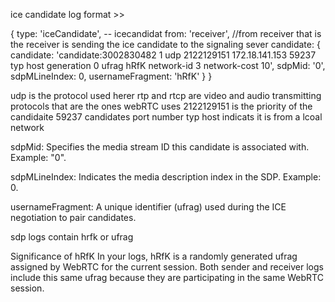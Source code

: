 
ice candidate log format >>

{
  type: 'iceCandidate', -- icecandidat
  from: 'receiver', //from receiver that is the receiver is sending the ice candidate to the signaling sever
  candidate: {
    candidate: 'candidate:3002830482 1 udp 2122129151 172.18.141.153 59237 typ host generation 0 ufrag hRfK network-id 3 network-cost 10',
    sdpMid: '0',
    sdpMLineIndex: 0,
    usernameFragment: 'hRfK'
  }
}

udp is the protocol used herer
rtp and rtcp are video and audio transmitting protocols that are the ones webRTC uses
2122129151 is the priority of the candidaite
59237 candidates port number
typ host indicats it is from a lcoal network

sdpMid: Specifies the media stream ID this candidate is associated with. Example: "0".

sdpMLineIndex: Indicates the media description index in the SDP. Example: 0.

usernameFragment: A unique identifier (ufrag) used during the ICE negotiation to pair candidates.

sdp logs contain hrfk or ufrag

Significance of hRfK
In your logs, hRfK is a randomly generated ufrag assigned by WebRTC for the current session.
Both sender and receiver logs include this same ufrag because they are participating in the same WebRTC session.